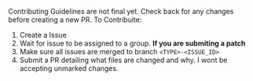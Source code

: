 Contributing Guidelines are not final yet. Check back for any changes before creating a new PR.
To Contribuite:
1. Create a Issue
2. Wait for issue to be assigned to a group.
__If you are submiting a patch__
3. Make sure all issues are merged to branch `<TYPE>-<ISSUE_ID>`
4. Submit a PR detailing what files are changed and why. I wont be accepting unmarked changes.
